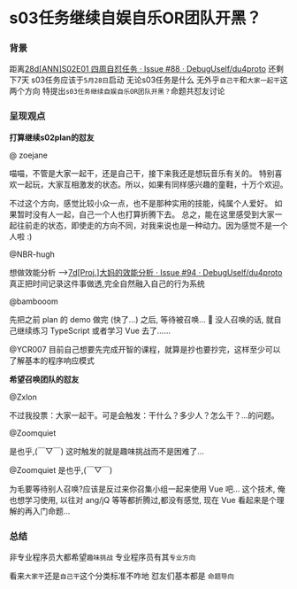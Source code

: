 # s03任务继续自娱自乐OR团队开黑？

### 背景

距离[28d[ANN]S02E01 四周自怼任务 · Issue #88 · DebugUself/du4proto](https://github.com/DebugUself/du4proto/issues/88) 还剩下7天
s03任务应该于`5月28日`启动
无论s03任务是什么
无外乎`自己干`和`大家一起干`这两个方向
特提出`s03任务继续自娱自乐OR团队开黑？`命题共怼友讨论

### 呈现观点

**打算继续s02plan的怼友**

@ zoejane 

喵喵，不管是大家一起干，还是自己干，接下来我还是想玩音乐有关的。
特别喜欢一起玩，大家互相激发的状态。所以，如果有同样感兴趣的童鞋，十万个欢迎。

不过这个方向，感觉比较小众一点，也不是那种实用的技能，纯属个人爱好。
如果暂时没有人一起，自己一个人也打算折腾下去。
总之，能在这里感受到大家一起往前走的状态，即使走的方向不同，对我来说也是一种动力。因为感觉不是一个人啦 :)

@NBR-hugh

想做效能分析 -->[7d\[Proj.\]大妈的效能分析 · Issue #94 · DebugUself/du4proto](https://github.com/DebugUself/du4proto/issues/94)
真正把时间记录这件事做透,完全自然融入自己的行为系统

@bambooom 

先把之前 plan 的 demo 做完 (快了...)
之后, 等待被召唤... 🌚
没人召唤的话, 就自己继续练习 TypeScript 或者学习 Vue 去了......

@YCR007 
目前自己想要先完成开智的课程，就算是抄也要抄完，这样至少可以了解基本的程序响应模式


**希望召唤团队的怼友**

@Zxlon

不过我投票：大家一起干。可是会触发：干什么？多少人？怎么干？...的问题。

@Zoomquiet

是也乎,(￣▽￣)
这时触发的就是趣味挑战而不是困难了...

@Zoomquiet 是也乎,(￣▽￣)

为毛要等待别人召唤?应该是反过来你召集小组一起来使用 Vue 吧...
这个技术, 俺也想学习使用,
以往对 ang/jQ 等等都折腾过,都没有感觉,
现在 Vue 看起来是个理解的再入门命题...

### 总结

非专业程序员大都希望`趣味挑战`
专业程序员有其`专业方向`

看来`大家干`还是`自己干`这个分类标准不咋地
怼友们基本都是 `命题导向`
